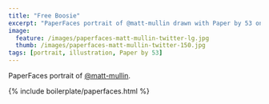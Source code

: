 ```yaml
---
title: "Free Boosie"
excerpt: "PaperFaces portrait of @matt-mullin drawn with Paper by 53 on an iPad."
image: 
  feature: /images/paperfaces-matt-mullin-twitter-lg.jpg
  thumb: /images/paperfaces-matt-mullin-twitter-150.jpg
tags: [portrait, illustration, Paper by 53]
---
```


PaperFaces portrait of [@matt-mullin](http://twitter.com/matt-mullin).

{% include boilerplate/paperfaces.html %}